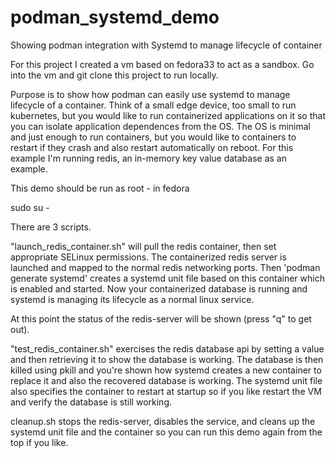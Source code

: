 # podman_systemd_demo
Showing podman integration with Systemd to manage lifecycle of container

For this project I created a vm based on fedora33 to act as a sandbox.  Go into the vm and git clone this project to run locally.

Purpose is to show how podman can easily use systemd to manage lifecycle of a container.  Think of a small edge device, too small to run kubernetes, but you would like to run containerized applications on it so that you can isolate application dependences from the OS.  The OS is minimal and just enough to run containers, but you would like to containers to restart if they crash and also restart automatically on reboot.  For this example I'm running redis, an in-memory key value database as an example.  

This demo should be run as root - in fedora

sudo su -

There are 3 scripts.

"launch_redis_container.sh" will pull the redis container, then set appropriate SELinux permissions.  The containerized redis server is launched and mapped to the normal redis networking ports.  Then 'podman generate systemd' creates a systemd unit file based on this container which is enabled and started.  Now your containerized database is running and systemd is managing its lifecycle as a normal linux service.  

At this point the status of the redis-server will be shown (press "q" to get out).

"test_redis_container.sh" exercises the redis database api by setting a value and then retrieving it to show the database is working.  The database is then killed using pkill and you're shown how systemd creates a new container to replace it and also the recovered database is working. The systemd unit file also specifies the container to restart at startup so if you like restart the VM and verify the database is still working.

cleanup.sh stops the redis-server, disables the service, and cleans up the systemd unit file and the container so you can run this demo again from the top if you like.
